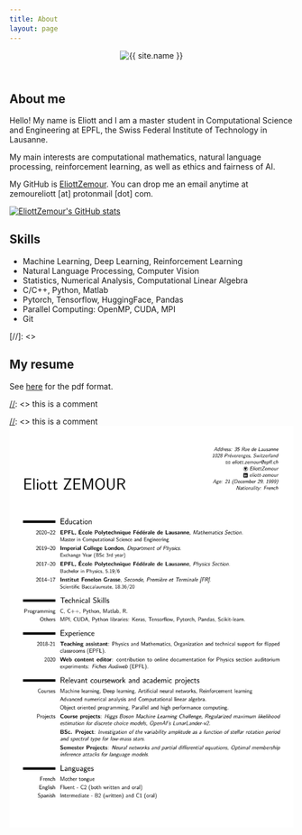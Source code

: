 ```yaml
---
title: About
layout: page
---
```


<header class="profile-pic {% if site.animation %}animated{% endif %}">
		<img class="selfie" alt="{{ site.name }}" src="{% if site.external-image %}{{ site.picture }}{% else %}{{ site.url }}/{{ site.picture }}{% endif %}" />
</header>

## About me

Hello! My name is Eliott and I am a master student in Computational Science and Engineering at EPFL, the Swiss Federal Institute of Technology in Lausanne.

My main interests are computational mathematics, natural language processing, reinforcement learning, as well as ethics and fairness of AI.  

My GitHub is [EliottZemour](https://github.com/EliottZemour). You can drop me an email anytime at zemoureliott [at] protonmail [dot] com.

[![EliottZemour's GitHub stats](https://github-readme-stats.vercel.app/api?username=EliottZemour&show_icons=true&theme=algolia)](https://github.com/anuraghazra/github-readme-stats)

<h2>Skills</h2>

[//]: <aaa>
<ul class="skill-list">
	<li>Machine Learning, Deep Learning, Reinforcement Learning</li>
	<li>Natural Language Processing, Computer Vision</li>
	<li>Statistics, Numerical Analysis, Computational Linear Algebra</li>
	<li>C/C++, Python, Matlab</li>
	<li>Pytorch, Tensorflow, HuggingFace, Pandas</li>
	<li>Parallel Computing: OpenMP, CUDA, MPI</li>
	<li>Git</li>
</ul>
[//]: <>

## My resume
See [here](/assets/resume.pdf) for the pdf format.  

[//]: <> this is a comment  

[//]: <> this is a comment  <img class="image" src="/assets/images/resume-1.png" alt="Alt Text">


